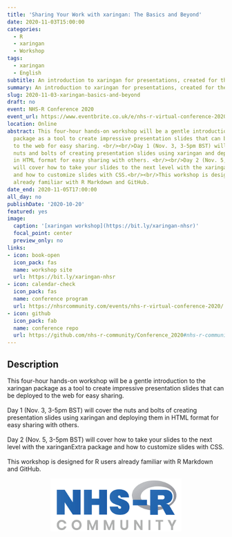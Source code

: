 ```yaml
---
title: 'Sharing Your Work with xaringan: The Basics and Beyond'
date: 2020-11-03T15:00:00
categories:
  - R
  - xaringan
  - Workshop
tags:
  - xaringan
  - English
subtitle: An introduction to xaringan for presentations, created for the NHS-R Community 2020 Virtual Conference
summary: An introduction to xaringan for presentations, created for the [NHS-R Community](https://nhsrcommunity.com/about/) [2020 Virtual Conference](https://nhsrcommunity.com/nhsr-conference-2020/)
slug: 2020-11-03-xaringan-basics-and-beyond
draft: no
event: NHS-R Conference 2020
event_url: https://www.eventbrite.co.uk/e/nhs-r-virtual-conference-2020-tickets-116861085653
location: Online
abstract: This four-hour hands-on workshop will be a gentle introduction to the xaringan
  package as a tool to create impressive presentation slides that can be deployed
  to the web for easy sharing. <br/><br/>Day 1 (Nov. 3, 3-5pm BST) will cover the
  nuts and bolts of creating presentation slides using xaringan and deploying them
  in HTML format for easy sharing with others. <br/><br/>Day 2 (Nov. 5, 3-5pm BST)
  will cover how to take your slides to the next level with the xaringanExtra package
  and how to customize slides with CSS.<br/><br/>This workshop is designed for R users
  already familiar with R Markdown and GitHub.
date_end: 2020-11-05T17:00:00
all_day: no
publishDate: '2020-10-20'
featured: yes
image:
  caption: '[xaringan workshop](https://bit.ly/xaringan-nhsr)'
  focal_point: center
  preview_only: no
links:
- icon: book-open
  icon_pack: fas
  name: workshop site
  url: https://bit.ly/xaringan-nhsr
- icon: calendar-check
  icon_pack: fas
  name: conference program
  url: https://nhsrcommunity.com/events/nhs-r-virtual-conference-2020/
- icon: github
  icon_pack: fab
  name: conference repo
  url: https://github.com/nhs-r-community/Conference_2020#nhs-r-community-conference-workshops-2020-
---
```


## Description

This four-hour hands-on workshop will be a gentle introduction to the xaringan package as a tool to create impressive presentation slides that can be deployed to the web for easy sharing. <br/><br/>Day 1 (Nov. 3, 3-5pm BST) will cover the nuts and bolts of creating presentation slides using xaringan and deploying them in HTML format for easy sharing with others. <br/><br/>Day 2 (Nov. 5, 3-5pm BST) will cover how to take your slides to the next level with the xaringanExtra package and how to customize slides with CSS.<br/><br/>This workshop is designed for R users already familiar with R Markdown and GitHub.

<img src="nhsr-logo.png" title="Logo for the NHS-R Community featuring the R logo forming the R of NHS-R" alt="Logo for the NHS-R Community featuring the R logo forming the R of NHS-R" width="60%" style="display: block; margin: auto;" />


